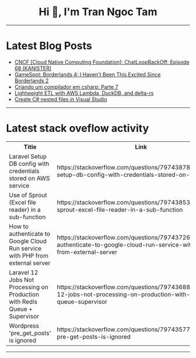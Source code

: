<h1 align="center">Hi 👋, I'm Tran Ngoc Tam</h1>

---

# Latest Blog Posts 
<!-- BLOG-POST-LIST:START -->
- [CNCF [Cloud Native Computing Foundation]: ChatLoopBackOff: Episode 68 &lpar;KANISTER&rpar;](https://dev.to/scale_youtube/cncf-cloud-native-computing-foundation-chatloopbackoff-episode-68-kanister-3p3h)
- [GameSpot: Borderlands 4: I Haven&#39;t Been This Excited Since Borderlands 2](https://dev.to/gg_news/gamespot-borderlands-4-i-havent-been-this-excited-since-borderlands-2-3ed)
- [Criando um compilador em csharp: Parte 7](https://dev.to/angelobelchior/reinventando-a-roda-criando-um-compilador-em-csharp-parte-7-4nc4)
- [Lightweight ETL with AWS Lambda, DuckDB, and delta-rs](https://dev.to/aws-builders/lightweight-etl-with-aws-lambda-duckdb-and-delta-rs-1cmm)
- [Create C# nested files in Visual Studio](https://dev.to/karenpayneoregon/create-c-nested-files-in-visual-studio-3j20)
<!-- BLOG-POST-LIST:END -->

---

# Latest stack oveflow activity
<table>
  <tr><th>Title</th><th>Link</th></tr>
  <!-- STACKOVERFLOW:START --><tr><td>Laravel Setup DB config with credentials stored on AWS service</td><td>https://stackoverflow.com/questions/79743878/laravel-setup-db-config-with-credentials-stored-on-aws-service</td></tr><tr><td>Use of Sprout &lpar;Excel file reader&rpar; in a sub-function</td><td>https://stackoverflow.com/questions/79743853/use-of-sprout-excel-file-reader-in-a-sub-function</td></tr><tr><td>How to authenticate to Google Cloud Run service with PHP from external server</td><td>https://stackoverflow.com/questions/79743726/how-to-authenticate-to-google-cloud-run-service-with-php-from-external-server</td></tr><tr><td>Laravel 12 Jobs Not Processing on Production with Redis Queue + Supervisor</td><td>https://stackoverflow.com/questions/79743688/laravel-12-jobs-not-processing-on-production-with-redis-queue-supervisor</td></tr><tr><td>Wordpress &#39;pre_get_posts&#39; is ignored</td><td>https://stackoverflow.com/questions/79743577/wordpress-pre-get-posts-is-ignored</td></tr><!-- STACKOVERFLOW:END -->
</table>

---


